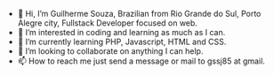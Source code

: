 - 👋 Hi, I’m Guilherme Souza, Brazilian from Rio Grande do Sul, Porto Alegre city, Fullstack Developer focused on web.
- 👀 I’m interested in coding and learning as much as I can.
- 🌱 I’m currently learning PHP, Javascript, HTML and CSS.
- 💞️ I’m looking to collaborate on anything I can help.
- 📫 How to reach me just send a message or mail to gssj85 at gmail.

<!---
gssj85/gssj85 is a ✨ special ✨ repository because its `README.md` (this file) appears on your GitHub profile.
You can click the Preview link to take a look at your changes.
--->

